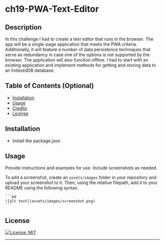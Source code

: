 # ch19-PWA-Text-Editor

## Description

In this challenge I had to create a text editor that runs in the browser. The app will be a single-page application that meets the PWA criteria. Additionally, it will feature a number of data persistence techniques that serve as redundancy in case one of the options is not supported by the browser. The application will also function offline.
I had to start with an existing application and implement methods for getting and storing data to an IndexedDB database.

## Table of Contents (Optional)


- [Installation](#installation)
- [Usage](#usage)
- [Credits](#credits)
- [License](#license)

## Installation

* Install the package.json

## Usage

Provide instructions and examples for use. Include screenshots as needed.

To add a screenshot, create an `assets/images` folder in your repository and upload your screenshot to it. Then, using the relative filepath, add it to your README using the following syntax:

    ```md
    ![alt text](assets/images/screenshot.png)
    ```


## License

[![License: MIT](https://img.shields.io/badge/License-MIT-yellow.svg)](https://opensource.org/licenses/MIT)

---